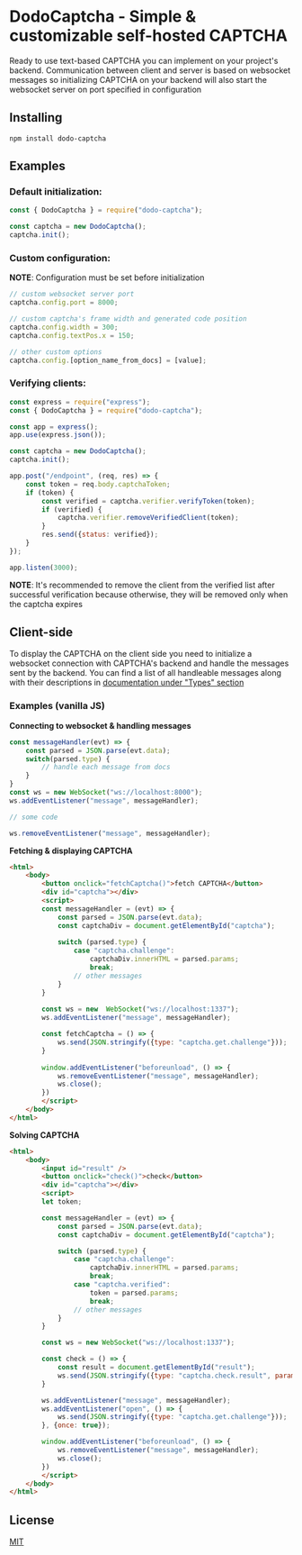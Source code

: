 # DodoCaptcha - Simple & customizable self-hosted CAPTCHA

Ready to use text-based CAPTCHA you can implement on your project's backend. Communication between client and server is based on websocket messages so initializing CAPTCHA on your backend will also start the websocket server on port specified in configuration

## Installing

```
npm install dodo-captcha
```

## Examples

### Default initialization:

```js
const { DodoCaptcha } = require("dodo-captcha");

const captcha = new DodoCaptcha();
captcha.init();
```

### Custom configuration:

**NOTE**: Configuration must be set before initialization

```js
// custom websocket server port
captcha.config.port = 8000;

// custom captcha's frame width and generated code position
captcha.config.width = 300;
captcha.config.textPos.x = 150;

// other custom options
captcha.config.[option_name_from_docs] = [value];
```

### Verifying clients:

```js
const express = require("express");
const { DodoCaptcha } = require("dodo-captcha");

const app = express();
app.use(express.json());

const captcha = new DodoCaptcha();
captcha.init();

app.post("/endpoint", (req, res) => {
	const token = req.body.captchaToken;
	if (token) {
		const verified = captcha.verifier.verifyToken(token);
		if (verified) {
			captcha.verifier.removeVerifiedClient(token);
		}
		res.send({status: verified});
	}
});

app.listen(3000);
```

**NOTE**: It's recommended to remove the client from the verified list after successful verification because otherwise, they will be removed only when the captcha expires

## Client-side

To display the CAPTCHA on the client side you need to initialize a websocket connection with CAPTCHA's backend and handle the messages sent by the backend. You can find a list of all handleable messages along with their descriptions in [documentation under "Types" section][messages]

### Examples (vanilla JS)

**Connecting to websocket & handling messages**

```js
const messageHandler(evt) => {
	const parsed = JSON.parse(evt.data);
	switch(parsed.type) {
		// handle each message from docs
	}
}
const ws = new WebSocket("ws://localhost:8000");
ws.addEventListener("message", messageHandler);

// some code

ws.removeEventListener("message", messageHandler);
```

**Fetching & displaying CAPTCHA**

```html
<html>
	<body>
		<button onclick="fetchCaptcha()">fetch CAPTCHA</button>
		<div id="captcha"></div>
		<script>
		const messageHandler = (evt) => {
			const parsed = JSON.parse(evt.data);
			const captchaDiv = document.getElementById("captcha");
				
			switch (parsed.type) {
				case "captcha.challenge":
					captchaDiv.innerHTML = parsed.params;
					break; 
				// other messages
			}
		}
			
		const ws = new  WebSocket("ws://localhost:1337");
		ws.addEventListener("message", messageHandler);

		const fetchCaptcha = () => {
			ws.send(JSON.stringify({type: "captcha.get.challenge"}));
		}
			
		window.addEventListener("beforeunload", () => {
			ws.removeEventListener("message", messageHandler);
			ws.close();
		})
		</script>
	</body>
</html>
```

**Solving CAPTCHA**

```html
<html>
	<body>
		<input id="result" />
		<button onclick="check()">check</button>
		<div id="captcha"></div>
		<script>
		let token;

		const messageHandler = (evt) => {
			const parsed = JSON.parse(evt.data);
			const captchaDiv = document.getElementById("captcha");

			switch (parsed.type) {
				case "captcha.challenge":
					captchaDiv.innerHTML = parsed.params;
					break;
				case "captcha.verified":
					token = parsed.params;
					break;
				// other messages
			}
		}

		const ws = new WebSocket("ws://localhost:1337");

		const check = () => {
			const result = document.getElementById("result");
			ws.send(JSON.stringify({type: "captcha.check.result", params: result.value}));
		}

		ws.addEventListener("message", messageHandler);
		ws.addEventListener("open", () => {
			ws.send(JSON.stringify({type: "captcha.get.challenge"}));
		}, {once: true});

		window.addEventListener("beforeunload", () => {
			ws.removeEventListener("message", messageHandler);
			ws.close();
		})
		</script>
	</body>
</html>
```

## License

[MIT](LICENSE)

[messages]: ./doc/dodo-captcha.md#dodomessagetype-enum
